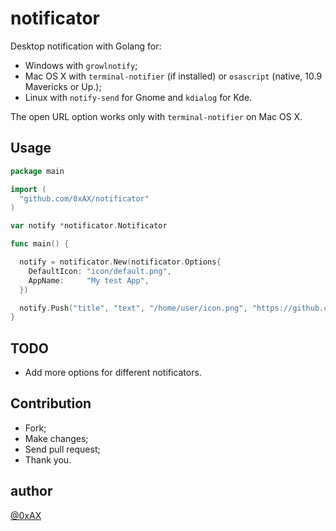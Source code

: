 notificator
===========================

Desktop notification with Golang for:

  * Windows with `growlnotify`;
  * Mac OS X with `terminal-notifier` (if installed) or `osascript` (native, 10.9 Mavericks or Up.);
  * Linux with `notify-send` for Gnome and `kdialog` for Kde.

The open URL option works only with `terminal-notifier` on Mac OS X.

Usage
------

```go
package main

import (
  "github.com/0xAX/notificator"
)

var notify *notificator.Notificator

func main() {

  notify = notificator.New(notificator.Options{
    DefaultIcon: "icon/default.png",
    AppName:     "My test App",
  })

  notify.Push("title", "text", "/home/user/icon.png", "https://github.com/crazyKey/notificator", notificator.UR_CRITICAL)
}
```

TODO
-----

  * Add more options for different notificators.

Сontribution
------------

  * Fork;
  * Make changes;
  * Send pull request;
  * Thank you.

author
----------

[@0xAX](https://twitter.com/0xAX)
